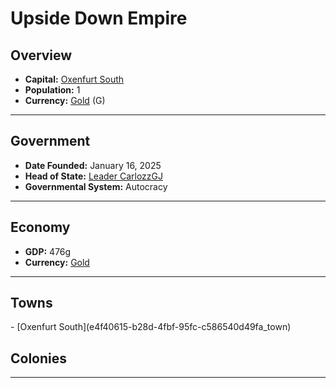 <!--UNDEDITED FILE, remove this entire line if this file has been edited!-->
# <!--NAME-->Upside Down Empire<!--NAME-->

## Overview

- **Capital:** <!--CAPITAL_LINK-->[Oxenfurt South](e4f40615-b28d-4fbf-95fc-c586540d49fa_town)<!--CAPITAL_LINK-->
- **Population:** <!--POPULATION-->1<!--POPULATION-->
- **Currency:** <!--CURRENCY_LINK-->[Gold](Gold_currency)<!--CURRENCY_LINK--> (<!--CURRENCY_ABV-->G<!--CURRENCY_ABV-->)

---

## Government

- **Date Founded:** <!--FOUNDED-->January 16, 2025<!--FOUNDED-->
- **Head of State:** <!--LEADER_TITLE_LINK-->[Leader CarlozzGJ](CarlozzGJ_user)<!--LEADER_TITLE_LINK-->
- **Governmental System:** <!--GOVERNMENT-->Autocracy<!--GOVERNMENT-->

---

## Economy

- **GDP:** <!--GDP-->476g<!--GDP-->
- **Currency:** <!--CURRENCY_LINK-->[Gold](Gold_currency)<!--CURRENCY_LINK-->

---

## Towns

<!--TOWNS-->- [Oxenfurt South](e4f40615-b28d-4fbf-95fc-c586540d49fa_town)<!--TOWNS-->

## Colonies

<!--COLONIES--><!--COLONIES-->

---